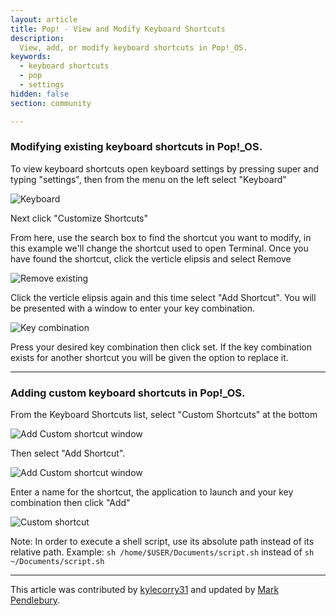 ```yaml
---
layout: article
title: Pop! - View and Modify Keyboard Shortcuts
description:
  View, add, or modify keyboard shortcuts in Pop!_OS.
keywords:
  - keyboard shortcuts
  - pop
  - settings
hidden: false
section: community

---
```


### Modifying existing keyboard shortcuts in Pop!_OS.

To view keyboard shortcuts open keyboard settings by pressing super and typing "settings", then from the menu on the left select "Keyboard"

![Keyboard]({{site.baseurl}}/images/keyboard-shortcuts/settings.png)

Next click "Customize Shortcuts"

From here, use the search box to find the shortcut you want to modify, in this example we'll change the shortcut used to open Terminal. Once you have found the shortcut, click the verticle elipsis and select Remove

![Remove existing]({{site.baseurl}}/images/keyboard-shortcuts/remove-existing.png)

Click the verticle elipsis again and this time select "Add Shortcut". You will be presented with a window to enter your key combination.

![Key combination]({{site.baseurl}}/images/keyboard-shortcuts/add-shortcut.png)

Press your desired key combination then click set. If the key combination exists for another shortcut you will be given the option to replace it.

---

### Adding custom keyboard shortcuts in Pop!_OS.

From the Keyboard Shortcuts list, select "Custom Shortcuts" at the bottom

![Add Custom shortcut window]({{site.baseurl}}/images/keyboard-shortcuts/custom-shortcut.png)

Then select "Add Shortcut".

![Add Custom shortcut window]({{site.baseurl}}/images/keyboard-shortcuts/add-custom-shortcut-window.png)

Enter a name for the shortcut, the application to launch and your key combination then click "Add" 

![Custom shortcut]({{site.baseurl}}/images/keyboard-shortcuts/add-custom-shortcut.png)

Note: In order to execute a shell script, use its absolute path instead of its relative path. Example: `sh /home/$USER/Documents/script.sh` instead of `sh ~/Documents/script.sh`

---
This article was contributed by [kylecorry31](https://github.com/kylecorry31) and updated by [Mark Pendlebury](https://github.com/markpendlebury).